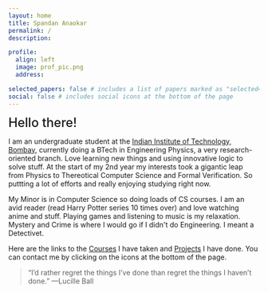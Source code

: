 ```yaml
---
layout: home
title: Spandan Anaokar
permalink: /
description:

profile:
  align: left
  image: prof_pic.png
  address:

selected_papers: false # includes a list of papers marked as "selected={true}"
social: false # includes social icons at the bottom of the page
---
```


<!-- <br> -->
<span style="font-weight:500; font-size: 25px" > Hello there!</span>

I am an undergraduate student at the [Indian Institute of Technology, Bombay](https://www.iitb.ac.in/), currently doing a BTech in Engineering Physics, a very research-oriented branch. Love learning new things and using innovative logic to solve stuff. At the start of my 2nd year my interests took a gigantic leap from Physics to Thereotical Computer Science and Formal Verification. So puttting a lot of efforts and really enjoying studying right now.

My Minor is in Computer Science so doing loads of CS courses. I am  an avid reader (read Harry Potter series 10 times over) and love watching anime and stuff. Playing games and listening to music is my relaxation. Mystery and Crime is where I would go if I didn't do Engineering. I meant a Detectivet.

Here are the links to the [Courses](/courses) I have taken and [Projects](/projects) I have done. You can contact me by clicking on the icons at the bottom of the page.

> “I’d rather regret the things I’ve done than regret the things I haven’t done.” —Lucille Ball
